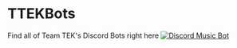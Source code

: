 # TTEKBots
Find all of Team TEK's Discord Bots right here
<a href="https://discordbots.org/bot/414911736450252800" >
  <img src="https://discordbots.org/api/widget/414911736450252800.svg" alt="Discord Music Bot" />
</a>
